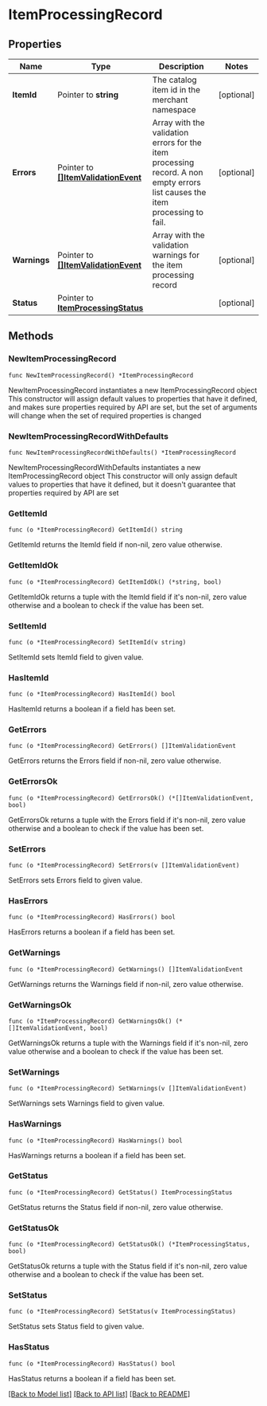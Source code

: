 # ItemProcessingRecord

## Properties

Name | Type | Description | Notes
------------ | ------------- | ------------- | -------------
**ItemId** | Pointer to **string** | The catalog item id in the merchant namespace | [optional] 
**Errors** | Pointer to [**[]ItemValidationEvent**](ItemValidationEvent.md) | Array with the validation errors for the item processing record. A non empty errors list causes the item processing to fail. | [optional] 
**Warnings** | Pointer to [**[]ItemValidationEvent**](ItemValidationEvent.md) | Array with the validation warnings for the item processing record | [optional] 
**Status** | Pointer to [**ItemProcessingStatus**](ItemProcessingStatus.md) |  | [optional] 

## Methods

### NewItemProcessingRecord

`func NewItemProcessingRecord() *ItemProcessingRecord`

NewItemProcessingRecord instantiates a new ItemProcessingRecord object
This constructor will assign default values to properties that have it defined,
and makes sure properties required by API are set, but the set of arguments
will change when the set of required properties is changed

### NewItemProcessingRecordWithDefaults

`func NewItemProcessingRecordWithDefaults() *ItemProcessingRecord`

NewItemProcessingRecordWithDefaults instantiates a new ItemProcessingRecord object
This constructor will only assign default values to properties that have it defined,
but it doesn't guarantee that properties required by API are set

### GetItemId

`func (o *ItemProcessingRecord) GetItemId() string`

GetItemId returns the ItemId field if non-nil, zero value otherwise.

### GetItemIdOk

`func (o *ItemProcessingRecord) GetItemIdOk() (*string, bool)`

GetItemIdOk returns a tuple with the ItemId field if it's non-nil, zero value otherwise
and a boolean to check if the value has been set.

### SetItemId

`func (o *ItemProcessingRecord) SetItemId(v string)`

SetItemId sets ItemId field to given value.

### HasItemId

`func (o *ItemProcessingRecord) HasItemId() bool`

HasItemId returns a boolean if a field has been set.

### GetErrors

`func (o *ItemProcessingRecord) GetErrors() []ItemValidationEvent`

GetErrors returns the Errors field if non-nil, zero value otherwise.

### GetErrorsOk

`func (o *ItemProcessingRecord) GetErrorsOk() (*[]ItemValidationEvent, bool)`

GetErrorsOk returns a tuple with the Errors field if it's non-nil, zero value otherwise
and a boolean to check if the value has been set.

### SetErrors

`func (o *ItemProcessingRecord) SetErrors(v []ItemValidationEvent)`

SetErrors sets Errors field to given value.

### HasErrors

`func (o *ItemProcessingRecord) HasErrors() bool`

HasErrors returns a boolean if a field has been set.

### GetWarnings

`func (o *ItemProcessingRecord) GetWarnings() []ItemValidationEvent`

GetWarnings returns the Warnings field if non-nil, zero value otherwise.

### GetWarningsOk

`func (o *ItemProcessingRecord) GetWarningsOk() (*[]ItemValidationEvent, bool)`

GetWarningsOk returns a tuple with the Warnings field if it's non-nil, zero value otherwise
and a boolean to check if the value has been set.

### SetWarnings

`func (o *ItemProcessingRecord) SetWarnings(v []ItemValidationEvent)`

SetWarnings sets Warnings field to given value.

### HasWarnings

`func (o *ItemProcessingRecord) HasWarnings() bool`

HasWarnings returns a boolean if a field has been set.

### GetStatus

`func (o *ItemProcessingRecord) GetStatus() ItemProcessingStatus`

GetStatus returns the Status field if non-nil, zero value otherwise.

### GetStatusOk

`func (o *ItemProcessingRecord) GetStatusOk() (*ItemProcessingStatus, bool)`

GetStatusOk returns a tuple with the Status field if it's non-nil, zero value otherwise
and a boolean to check if the value has been set.

### SetStatus

`func (o *ItemProcessingRecord) SetStatus(v ItemProcessingStatus)`

SetStatus sets Status field to given value.

### HasStatus

`func (o *ItemProcessingRecord) HasStatus() bool`

HasStatus returns a boolean if a field has been set.


[[Back to Model list]](../README.md#documentation-for-models) [[Back to API list]](../README.md#documentation-for-api-endpoints) [[Back to README]](../README.md)



